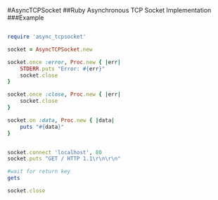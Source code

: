 #AsyncTCPSocket
##Ruby Asynchronous TCP Socket Implementation 
###Example
```ruby

require 'async_tcpsocket'

socket = AsyncTCPSocket.new 

socket.once :error, Proc.new { |err|
	STDERR.puts "Error: #{err}"
	socket.close
}

socket.once :close, Proc.new { |err|
	socket.close
}

socket.on :data, Proc.new { |data|
	puts "#{data}"
}


socket.connect 'localhost', 80
socket.puts "GET / HTTP 1.1\r\n\r\n"

#wait for return key
gets

socket.close


```


